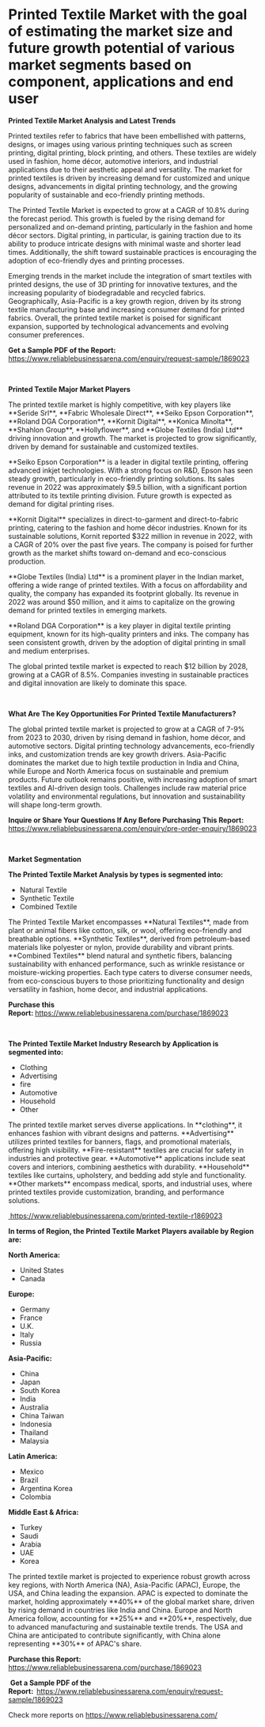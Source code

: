 <p><h1>Printed Textile Market with the goal of estimating the market size and future growth potential of various market segments based on component, applications and end user</h1></p><p><strong>Printed Textile Market Analysis and Latest Trends</strong></p>
<p><p>Printed textiles refer to fabrics that have been embellished with patterns, designs, or images using various printing techniques such as screen printing, digital printing, block printing, and others. These textiles are widely used in fashion, home décor, automotive interiors, and industrial applications due to their aesthetic appeal and versatility. The market for printed textiles is driven by increasing demand for customized and unique designs, advancements in digital printing technology, and the growing popularity of sustainable and eco-friendly printing methods.</p><p>The Printed Textile Market is expected to grow at a CAGR of 10.8% during the forecast period. This growth is fueled by the rising demand for personalized and on-demand printing, particularly in the fashion and home décor sectors. Digital printing, in particular, is gaining traction due to its ability to produce intricate designs with minimal waste and shorter lead times. Additionally, the shift toward sustainable practices is encouraging the adoption of eco-friendly dyes and printing processes.</p><p>Emerging trends in the market include the integration of smart textiles with printed designs, the use of 3D printing for innovative textures, and the increasing popularity of biodegradable and recycled fabrics. Geographically, Asia-Pacific is a key growth region, driven by its strong textile manufacturing base and increasing consumer demand for printed fabrics. Overall, the printed textile market is poised for significant expansion, supported by technological advancements and evolving consumer preferences.</p></p>
<p><strong>Get a Sample PDF of the Report:&nbsp;</strong> <a href="https://www.reliablebusinessarena.com/enquiry/request-sample/1869023?utm_campaign=1891&utm_medium=2&utm_source=Github&utm_content=ia&utm_term=25012025&utm_id=printed-textile">https://www.reliablebusinessarena.com/enquiry/request-sample/1869023</a></p>
<p>&nbsp;</p>
<p><strong>Printed Textile Major Market Players</strong></p>
<p><p>The printed textile market is highly competitive, with key players like **Seride Srl**, **Fabric Wholesale Direct**, **Seiko Epson Corporation**, **Roland DGA Corporation**, **Kornit Digital**, **Konica Minolta**, **Shahlon Group**, **Hollyflower**, and **Globe Textiles (India) Ltd** driving innovation and growth. The market is projected to grow significantly, driven by demand for sustainable and customized textiles.</p><p>**Seiko Epson Corporation** is a leader in digital textile printing, offering advanced inkjet technologies. With a strong focus on R&D, Epson has seen steady growth, particularly in eco-friendly printing solutions. Its sales revenue in 2022 was approximately $9.5 billion, with a significant portion attributed to its textile printing division. Future growth is expected as demand for digital printing rises.</p><p>**Kornit Digital** specializes in direct-to-garment and direct-to-fabric printing, catering to the fashion and home décor industries. Known for its sustainable solutions, Kornit reported $322 million in revenue in 2022, with a CAGR of 20% over the past five years. The company is poised for further growth as the market shifts toward on-demand and eco-conscious production.</p><p>**Globe Textiles (India) Ltd** is a prominent player in the Indian market, offering a wide range of printed textiles. With a focus on affordability and quality, the company has expanded its footprint globally. Its revenue in 2022 was around $50 million, and it aims to capitalize on the growing demand for printed textiles in emerging markets.</p><p>**Roland DGA Corporation** is a key player in digital textile printing equipment, known for its high-quality printers and inks. The company has seen consistent growth, driven by the adoption of digital printing in small and medium enterprises.</p><p>The global printed textile market is expected to reach $12 billion by 2028, growing at a CAGR of 8.5%. Companies investing in sustainable practices and digital innovation are likely to dominate this space.</p></p>
<p>&nbsp;</p>
<p><strong>What Are The Key Opportunities For Printed Textile Manufacturers?</strong></p>
<p><p>The global printed textile market is projected to grow at a CAGR of 7-9% from 2023 to 2030, driven by rising demand in fashion, home décor, and automotive sectors. Digital printing technology advancements, eco-friendly inks, and customization trends are key growth drivers. Asia-Pacific dominates the market due to high textile production in India and China, while Europe and North America focus on sustainable and premium products. Future outlook remains positive, with increasing adoption of smart textiles and AI-driven design tools. Challenges include raw material price volatility and environmental regulations, but innovation and sustainability will shape long-term growth.</p></p>
<p><strong>Inquire or Share Your Questions If Any Before Purchasing This Report:</strong> <a href="https://www.reliablebusinessarena.com/enquiry/pre-order-enquiry/1869023?utm_campaign=1891&utm_medium=2&utm_source=Github&utm_content=ia&utm_term=25012025&utm_id=printed-textile">https://www.reliablebusinessarena.com/enquiry/pre-order-enquiry/1869023</a></p>
<p>&nbsp;</p>
<p><strong>Market Segmentation</strong></p>
<p><strong>The Printed Textile Market Analysis by types is segmented into:</strong></p>
<p><ul><li>Natural Textile</li><li>Synthetic Textile</li><li>Combined Textile</li></ul></p>
<p><p>The Printed Textile Market encompasses **Natural Textiles**, made from plant or animal fibers like cotton, silk, or wool, offering eco-friendly and breathable options. **Synthetic Textiles**, derived from petroleum-based materials like polyester or nylon, provide durability and vibrant prints. **Combined Textiles** blend natural and synthetic fibers, balancing sustainability with enhanced performance, such as wrinkle resistance or moisture-wicking properties. Each type caters to diverse consumer needs, from eco-conscious buyers to those prioritizing functionality and design versatility in fashion, home decor, and industrial applications.</p></p>
<p><strong>Purchase this Report:&nbsp;</strong><a href="https://www.reliablebusinessarena.com/purchase/1869023?utm_campaign=1891&utm_medium=2&utm_source=Github&utm_content=ia&utm_term=25012025&utm_id=printed-textile">https://www.reliablebusinessarena.com/purchase/1869023</a></p>
<p>&nbsp;</p>
<p><strong>The Printed Textile Market Industry Research by Application is segmented into:</strong></p>
<p><ul><li>Clothing</li><li>Advertising</li><li>fire</li><li>Automotive</li><li>Household</li><li>Other</li></ul></p>
<p><p>The printed textile market serves diverse applications. In **clothing**, it enhances fashion with vibrant designs and patterns. **Advertising** utilizes printed textiles for banners, flags, and promotional materials, offering high visibility. **Fire-resistant** textiles are crucial for safety in industries and protective gear. **Automotive** applications include seat covers and interiors, combining aesthetics with durability. **Household** textiles like curtains, upholstery, and bedding add style and functionality. **Other markets** encompass medical, sports, and industrial uses, where printed textiles provide customization, branding, and performance solutions.</p></p>
<p><a href="https://www.reliablebusinessarena.com/printed-textile-r1869023?utm_campaign=1891&utm_medium=2&utm_source=Github&utm_content=ia&utm_term=25012025&utm_id=printed-textile">&nbsp;https://www.reliablebusinessarena.com/printed-textile-r1869023</a></p>
<p><strong>In terms of Region, the Printed Textile Market Players available by Region are:</strong></p>
<p>
    <p> <strong> North America: </strong>
        <ul>
            <li>United States</li>
            <li>Canada</li>
        </ul>
        </p> 
    <p> <strong> Europe: </strong>
        <ul>
            <li>Germany</li>
            <li>France</li>
            <li>U.K.</li>
            <li>Italy</li>
            <li>Russia</li>
        </ul>
        </p> 
    <p> <strong> Asia-Pacific: </strong>
        <ul>
            <li>China</li>
            <li>Japan</li>
            <li>South Korea</li>
            <li>India</li>
            <li>Australia</li>
            <li>China Taiwan</li>
            <li>Indonesia</li>
            <li>Thailand</li>
            <li>Malaysia</li>
        </ul>
        </p> 
    <p> <strong> Latin America: </strong>
        <ul>
            <li>Mexico</li>
            <li>Brazil</li>
            <li>Argentina Korea</li>
            <li>Colombia</li>
        </ul>
        </p> 
    <p> <strong> Middle East & Africa: </strong>
        <ul>
            <li>Turkey</li>
            <li>Saudi</li>
            <li>Arabia</li>
            <li>UAE</li>
            <li>Korea</li>
        </ul>
    </p>
    </p>
<p><p>The printed textile market is projected to experience robust growth across key regions, with North America (NA), Asia-Pacific (APAC), Europe, the USA, and China leading the expansion. APAC is expected to dominate the market, holding approximately **40%** of the global market share, driven by rising demand in countries like India and China. Europe and North America follow, accounting for **25%** and **20%**, respectively, due to advanced manufacturing and sustainable textile trends. The USA and China are anticipated to contribute significantly, with China alone representing **30%** of APAC's share.</p></p>
<p><strong>Purchase this Report: </strong><a href="https://www.reliablebusinessarena.com/purchase/1869023?utm_campaign=1891&utm_medium=2&utm_source=Github&utm_content=ia&utm_term=25012025&utm_id=printed-textile">https://www.reliablebusinessarena.com/purchase/1869023</a></p>
<p>&nbsp;<strong>Get a Sample PDF of the Report:&nbsp;&nbsp;</strong><a href="https://www.reliablebusinessarena.com/enquiry/request-sample/1869023?utm_campaign=1891&utm_medium=2&utm_source=Github&utm_content=ia&utm_term=25012025&utm_id=printed-textile">https://www.reliablebusinessarena.com/enquiry/request-sample/1869023</a></p>
<p><strong></strong></p>
<p>Check more reports on <a href="https://www.reliablebusinessarena.com/?utm_campaign=1891&utm_medium=2&utm_source=Github&utm_content=ia&utm_term=25012025&utm_id=printed-textile">https://www.reliablebusinessarena.com/</a></p>